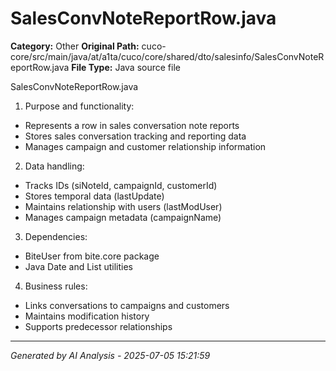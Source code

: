 # SalesConvNoteReportRow.java

**Category:** Other
**Original Path:** cuco-core/src/main/java/at/a1ta/cuco/core/shared/dto/salesinfo/SalesConvNoteReportRow.java
**File Type:** Java source file

SalesConvNoteReportRow.java
1. Purpose and functionality:
- Represents a row in sales conversation note reports
- Stores sales conversation tracking and reporting data
- Manages campaign and customer relationship information

2. Data handling:
- Tracks IDs (siNoteId, campaignId, customerId)
- Stores temporal data (lastUpdate)
- Maintains relationship with users (lastModUser)
- Manages campaign metadata (campaignName)

3. Dependencies:
- BiteUser from bite.core package
- Java Date and List utilities

4. Business rules:
- Links conversations to campaigns and customers
- Maintains modification history
- Supports predecessor relationships

---
*Generated by AI Analysis - 2025-07-05 15:21:59*
